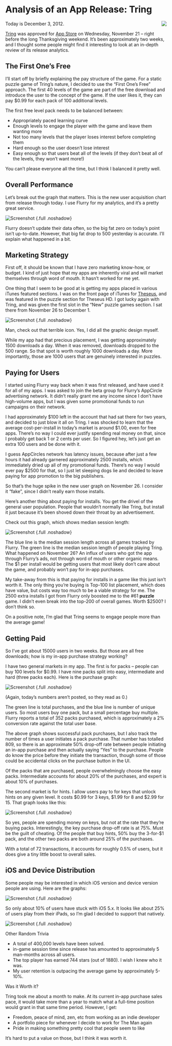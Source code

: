 # Analysis of an App Release: Tring

<img style="float: right; margin-left: 16px; margin-bottom: 4px" src="/img/pg/apprelease/tring3-200x300.png">

Today is December 3, 2012.

[Tring](/tring) was approved for [App Store](https://itunes.apple.com/us/app/tring/id573598489?mt=8) on Wednesday, November 21 – right before the long Thanksgiving weekend. It’s been approximately two weeks, and I thought some people might find it interesting to look at an in-depth review of its release analytics.

## The First One’s Free

I’ll start off by briefly explaining the pay structure of the game. For a static puzzle game of Tring’s nature, I decided to use the “First One’s Free” approach. The first 40 levels of the game are part of the free download and introduce the user to the concept of the game. If the user likes it, they can pay $0.99 for each pack of 100 additional levels.

The first free level pack needs to be balanced between:

* Appropriately paced learning curve
* Enough levels to engage the player with the game and leave them wanting more
* Not too many levels that the player loses interest before completing them
* Hard enough so the user doesn’t lose interest
* Easy enough so that users beat all of the levels (if they don’t beat all of the levels, they won’t want more!)

You can’t please everyone all the time, but I think I balanced it pretty well.

## Overall Performance

Let’s break out the graph that matters. This is the new user acquisition chart from release through today. I use Flurry for my analytics, and it’s a pretty great service.

![Screenshot](/img/pg/apprelease/tring_new_users1.png) {.full .noshadow}

Flurry doesn’t update their data often, so the big fat zero on today’s point isn’t up-to-date. However, that big fat drop to 500 yesterday is accurate. I’ll explain what happened in a bit.

## Marketing Strategy

First off, it should be known that I have zero marketing know-how, or budget. I kind of just hope that my apps are inherently viral and will market themselves through word of mouth. It hasn’t worked for me yet.

One thing that I seem to be good at is getting my apps placed in various iTunes featured sections. I was on the front page of iTunes for [Theseus](/theseus), and was featured in the puzzle section for Theseus HD. I got lucky again with Tring, and was given the first slot in the “New” puzzle games section. I sat there from November 26 to December 1.

![Screenshot](/img/pg/apprelease/tring_itunes_new.png) {.full .noshadow}

Man, check out that terrible icon. Yes, I did all the graphic design myself.

While my app had that precious placement, I was getting approximately 1500 downloads a day. When it was removed, downloads dropped to the 500 range. So that spot is worth roughly 1000 downloads a day. More importantly, those are 1000 users that are genuinely interested in puzzles.

## Paying for Users

I started using Flurry way back when it was first released, and have used it for all of my apps. I was asked to join the beta group for Flurry’s AppCircle advertising network. It didn’t really grant me any income since I don’t have high-volume apps, but I was given some promotional funds to run campaigns on their network.

I had approximately $100 left in the account that had sat there for two years, and decided to just blow it all on Tring. I was shocked to learn that the average cost-per-install in today’s market is around $1.00, even for free apps. There’s no way I could ever justify spending real money on that, since I probably get back 1 or 2 cents per user. So I figured hey, let’s just get an extra 100 users and be done with it.

I guess AppCircles network has latency issues, because after just a few hours it had already garnered approximately 2500 installs, which immediately dried up all of my promotional funds. There’s no way I would ever pay $2500 for that, so I just let sleeping dogs lie and decided to leave paying for app promotion to the big publishers.

So that’s the huge spike in the new user graph on November 26. I consider it “fake”, since I didn’t really earn those installs.

Here’s another thing about paying for installs. You get the drivel of the general user population. People that wouldn’t normally like Tring, but install it just because it’s been shoved down their throat by an advertisement.

Check out this graph, which shows median session length:

![Screenshot](/img/pg/apprelease/tring_med_session_length.png) {.full .noshadow}

The blue line is the median session length across all games tracked by Flurry. The green line is the median session length of people playing Tring. What happened on November 26?  An influx of users who got the app through Flurry’s ads, not through word of mouth or other organic means. The $1 per install would be getting users that most likely don’t care about the game, and probably won’t pay for in-app purchases.

My take-away from this is that paying for installs in a game like this just isn’t worth it. The only thing you’re buying is Top-100 list placement, which does have value, but costs way too much to be a viable strategy for me. The 2500 extra installs I got from Flurry only boosted me to the #61 **puzzle** game. I didn’t even break into the top-200 of overall games. Worth $2500?  I don’t think so.

On a positive note, I’m glad that Tring seems to engage people more than the average game!

## Getting Paid

So I’ve got about 15000 users in two weeks. But those are all free downloads; how is my in-app purchase strategy working?

I have two general markets in my app. The first is for packs – people can buy 100 levels for $0.99. I have nine packs split into easy, intermediate and hard (three packs each). Here is the purchase graph:

![Screenshot](/img/pg/apprelease/tring_pack_purchases.png) {.full .noshadow}

(Again, today’s numbers aren’t posted, so they read as 0.)

The green line is total purchases, and the blue line is number of unique users. So most users buy one pack, but a small percentage buy multiple. Flurry reports a total of 352 packs purchased, which is approximately a 2% conversion rate against the total user base.

The above graph shows successful pack purchases, but I also track the number of times a user initiates a pack purchase. That number has totalled 809, so there is an approximate 50% drop-off rate between people initiating an in-app purchase and then actually saying “Yes” to the purchase. People do know the price before they initiate the transaction, though some of those could be accidental clicks on the purchase button in the UI.

Of the packs that are purchased, people overwhelmingly choose the easy packs. Intermediate accounts for about 20% of the purchases, and expert is about 10% of purchases.

The second market is for hints. I allow users pay to for keys that unlock hints on any given level. It costs $0.99 for 3 keys, $1.99 for 8 and $2.99 for 15. That graph looks like this:

![Screenshot](/img/pg/apprelease/tring_hint_purchase.png) {.full .noshadow}

So yes, people are spending money on keys, but not at the rate that they’re buying packs. Interestingly, the key purchase drop-off rate is at 75%. Must be the guilt of cheating. Of the people that buy hints, 50% buy the 3-for-$1 pack, and the other two packs are both around 25% of the purchases.

With a total of 72 transactions, it accounts for roughly 0.5% of users, but it does give a tiny little boost to overall sales.

## iOS and Device Distribution

Some people may be interested in which iOS version and device version people are using. Here are the graphs:

![Screenshot](/img/pg/apprelease/tring_ios_version.png) {.full .noshadow}

So only about 10% of users have stuck with iOS 5.x. It looks like about 25% of users play from their iPads, so I’m glad I decided to support that natively.

![Screenshot](/img/pg/apprelease/tring_dev_version.png) {.full .noshadow}

Other Random Trivia

* A total of 400,000 levels have been solved.
* in-game session time since release has amounted to approximately 5 man-months across all users.
* The top player has earned 744 stars (out of 1880). I wish I knew who it was.
* My user retention is outpacing the average game by approximately 5-10%.

Was it Worth it?

Tring took me about a month to make. At its current in-app purchase sales pace, it would take more than a year to match what a full-time position would grant in that same time period. However, I get:

* Freedom, peace of mind, zen, etc from working as an indie developer
* A portfolio piece for whenever I decide to work for The Man again
* Pride in making something pretty cool that people seem to like

It’s hard to put a value on those, but I think it was worth it.
